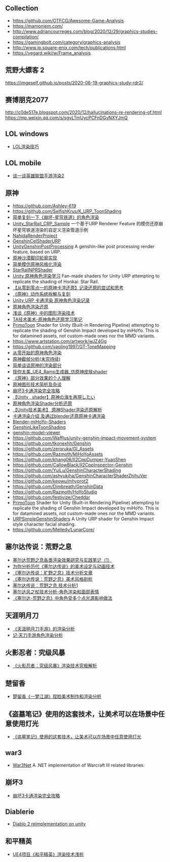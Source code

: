 ## Collection
- https://github.com/OTFCG/Awesome-Game-Analysis
- https://mamoniem.com/
- http://www.adriancourreges.com/blog/2020/12/29/graphics-studies-compilation/
- https://gamingbolt.com/category/graphics-analysis
- http://www.jp.square-enix.com/tech/publications.html
- https://vegard.wiki/w/Frame_analysis
## 荒野大嫖客 2
https://imgeself.github.io/posts/2020-06-19-graphics-study-rdr2/
## 赛博朋克2077
http://c0de517e.blogspot.com/2020/12/hallucinations-re-rendering-of.html
https://mp.weixin.qq.com/s/sgyLTmUycPCFnDGvNXYJmQ
## LOL windows
- [LOL渲染技巧](https://technology.riotgames.com/tags/performance)
## LOL mobile
- [谈一谈英雄联盟手游渲染2](https://zhuanlan.zhihu.com/p/286836840)
## 原神
- https://github.com/Ashley-619
- https://github.com/SelfishKrus/K_URP_ToonShading
- [简单复刻一下《崩坏-星穹铁道》的角色渲染](https://zhuanlan.zhihu.com/p/693831511)
- [Unity_StarRail_CRP_Sample](https://github.com/ChillyHub/Unity_StarRail_CRP_Sample) 一个基于URP Renderer Feature 的模仿还原崩坏星穹铁道渲染的自定义渲染管道示例
- [NahidaRenderProject](https://github.com/kaze-mio/NahidaRenderProject)
- [GenshinCelShaderURP](https://github.com/Gaolingx/GenshinCelShaderURP)
- [UnityGenshinPostProcessing](https://github.com/kaze-mio/UnityGenshinPostProcessing) A genshin-like post processing render feature, based on URP.
- [原神沙漠脚印轮廓实现](https://noirccc.net/blog/zh/posts/773)
- [简单模仿原神风格化渲染](https://github.com/hh455695642/URPGenshinImpactShader)
- [StarRailNPRShader](https://github.com/stalomeow/StarRailNPRShader)
- [Unity 原神角色渲染学习](https://zhuanlan.zhihu.com/p/434053030) Fan-made shaders for Unity URP attempting to replicate the shading of Honkai: Star Rail.
- [【从零到零点一的原神卡渲还原】记录还原的尝试和思考](https://zhuanlan.zhihu.com/p/376094989)
- [《原神》动作系统拆解与复刻](https://zhuanlan.zhihu.com/p/588726929)
- [Unity URP 卡通渲染 原神角色渲染记录](https://zhuanlan.zhihu.com/p/551104542)
- [原神角色渲染还原](https://zhuanlan.zhihu.com/p/547129280)
- [浅谈《原神》中的图形渲染技术](https://blog.csdn.net/weixin_44176696/article/details/114176844?)
- [TA技术美术-原神角色还原学习笔记](https://zhuanlan.zhihu.com/p/511540455)
- [PrimoToon](https://github.com/festivize/PrimoToon) Shader for Unity (Built-in Rendering Pipeline) attempting to replicate the shading of Genshin Impact developed by miHoYo. This is for datamined assets, not custom-made ones nor the MMD variants.
- https://www.artstation.com/artwork/wJZ4Gg
- https://github.com/yaoling1997/GT-ToneMapping
- [从零开始的原神角色渲染](https://zhuanlan.zhihu.com/p/468209534)
- [原神截帧分析(未完待续)](https://zhuanlan.zhihu.com/p/272495627)
- [简单谈谈原神的渲染部分](https://zhuanlan.zhihu.com/p/259589537)
- [技你太美_UE4_Ramp生成器_仿原神皮肤shader](https://zhuanlan.zhihu.com/p/248998437)
- [《原神》部分效果的个人理解](https://zhuanlan.zhihu.com/p/246531456)
- [原神图形技术简析及杂谈](https://zhuanlan.zhihu.com/p/260824391)
- [崩坏3卡通渲染完全攻略](https://www.bilibili.com/video/BV1pt411w7jX)
- [【Unity , shader】原神の海を再現したい](https://qiita.com/uynet/items/f8b087d47f5cf316eb7e)
- [原神角色渲染Shader分析还原](https://zhuanlan.zhihu.com/p/360229590)
- [【Unity技术美术】 原神Shader渲染还原解析](https://zhuanlan.zhihu.com/p/435005339)
- [卡通渲染介绍 及通过blender还原原神卡通渲染](https://zhuanlan.zhihu.com/p/459947825)
- [Blender-miHoYo-Shaders](https://github.com/Festivize/Blender-miHoYo-Shaders)
- [GenshinLikeToonShading](https://github.com/RabiChora/GenshinLikeToonShading)
- [genshin-model-viewer](https://github.com/emako/genshin-model-viewer)
- https://github.com/Wafflus/unity-genshin-impact-movement-system 
- https://github.com/tkonexhh/Genshin
- https://github.com/zeroruka/GI_Assets
- https://github.com/Razmoth/MiHoYoAssets
- https://github.com/khang06/Il2CppDumper-YuanShen
- https://github.com/CallowBlack/Il2CppInspector-Genshin
- https://github.com/YuiLu/GenshinCharacterShading
- https://github.com/ashyukiha/GenshinCharacterShaderZhihuVer
- https://github.com/keowu/mhyprot2
- https://github.com/Dimbreath/GenshinData
- https://github.com/Razmoth/HoYoStudio
- https://github.com/festivize/Cheddar
- [PrimoToon](https://github.com/festivize/PrimoToon) Shader for Unity (Built-in Rendering Pipeline) attempting to replicate the shading of Genshin Impact developed by miHoYo. This is for datamined assets, not custom-made ones nor the MMD variants.
- [URPSimpleGenshinShaders](https://github.com/NoiRC256/URPSimpleGenshinShaders) A Unity URP shader for Genshin Impact style character facial shading.
- https://github.com/Melledy/LunarCore/
## 塞尔达传说：荒野之息
- [塞尔达荒野之息各类渲染效果研究与实践笔记（1）](https://zhuanlan.zhihu.com/p/580141974)
- [为你分析历代《塞尔达传说》的美术设定与动画技术](https://www.taptap.com/topic/2604022?region=jp)
- [《塞尔达传说：旷野之息》技术分析文章](https://www.bilibili.com/read/cv3239418)
- [《塞尔达传说：荒野之息》美术风格剖析](https://zhuanlan.zhihu.com/p/25328476)
- [塞尔达传说：荒野之息 技术分析1](https://zhuanlan.zhihu.com/p/25662588)
- [塞尔达风之杖技术分析-角色渲染和面部表情](https://zhuanlan.zhihu.com/p/26140321)
- [《塞尔达-荒野之息》中角色受多个点光源影响做法](http://walkingfat.com/%E3%80%8A%E5%A1%9E%E5%B0%94%E8%BE%BE-%E8%8D%92%E9%87%8E%E4%B9%8B%E6%81%AF%E3%80%8B%E4%B8%AD%E8%A7%92%E8%89%B2%E5%8F%97%E5%A4%9A%E4%B8%AA%E7%82%B9%E5%85%89%E6%BA%90%E5%BD%B1%E5%93%8D%E5%81%9A%E6%B3%95/?tdsourcetag=s_pcqq_aiomsg)
## 天涯明月刀
- [《天涯明月刀手游》的渲染分析](https://zhuanlan.zhihu.com/p/266850390)
- [记·天刀手游角色渲染分析](https://zhuanlan.zhihu.com/p/295347623)
## 火影忍者：究级风暴
- [《火影忍者：究级风暴》渲染技术究极解析](https://gameinstitute.qq.com/community/detail/106712)
## 楚留香
- [楚留香《一梦江湖》捏脸美术制作和渲染分析](https://zhuanlan.zhihu.com/p/76979718)
## 《盗墓笔记》使用的这套技术，让美术可以在场景中任意使用灯光
- [《盗墓笔记》使用的这套技术，让美术可以在场景中任意使用灯光](https://zhuanlan.zhihu.com/p/337286513)
## war3
- [War3Net](https://github.com/Drake53/War3Net) A .NET implementation of Warcraft III related libraries.
## 崩坏3
- [崩坏3卡通渲染完全攻略](https://www.bilibili.com/video/BV1pt411w7jX)
## Diablerie
- [Diablo 2 reimplementation on unity ](https://github.com/mofr/Diablerie)
## 和平精英
- [UE4项目《和平精英》渲染技术浅析](https://www.magesbox.com/article/detail/id/991.html)